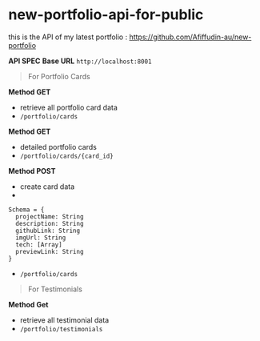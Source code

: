 # new-portfolio-api-for-public
this is the API of my latest portfolio : https://github.com/Afiffudin-au/new-portfolio

**API SPEC**
**Base URL** `http://localhost:8001`

> For Portfolio Cards

**Method GET**
 - retrieve all portfolio card data
 - `/portfolio/cards`

**Method GET**
 - detailed portfolio cards
 - `/portfolio/cards/{card_id}`

**Method POST**

 - create card data
 -

    Schema = {
      projectName: String
      description: String
      githubLink: String
      imgUrl: String
      tech: [Array]
      previewLink: String
    }
 - `/portfolio/cards`

> For Testimonials

**Method Get**

 - retrieve all testimonial data
 - `/portfolio/testimonials`
